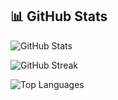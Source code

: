 ## 📊 GitHub Stats
![GitHub Stats](https://github-readme-stats.vercel.app/api?username=djefferson-saintilus&theme=dark&include_all_commits=true&count_private=true)

![GitHub Streak](https://nirzak-streak-stats.vercel.app/?user=djefferson-saintilus&theme=dark)

![Top Languages](https://github-readme-stats.vercel.app/api/top-langs/?username=djefferson-saintilus&theme=dark&layout=compact&include_all_commits=true&count_private=true)

